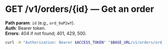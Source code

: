 # GET /v1/orders/{id} — Get an order

**Path param**: `id` (e.g., `ord_9aP2wY`).  
**Auth**: Bearer token.  
**Errors**: 404 if not found; 401, 429, 500.

```bash
curl -H "Authorization: Bearer $ACCESS_TOKEN" "$BASE_URL/v1/orders/ord_9aP2wY"
```
